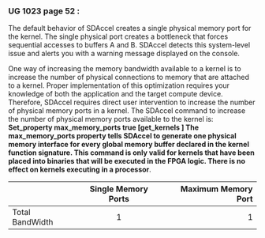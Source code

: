 ### UG 1023 page 52 :

The default behavior of SDAccel creates a single physical memory port for the kernel. The single 
physical port creates a bottleneck that forces sequential accesses to buffers A and B. 
SDAccel detects this system-level issue and alerts you with a warning message displayed on 
the console.

One way of increasing the memory bandwidth available to a kernel is to increase the 
number of physical connections to memory that are attached to a kernel. Proper 
implementation of this optimization requires your knowledge of both the application and 
the target compute device. Therefore, SDAccel requires direct user intervention to increase 
the number of physical memory ports in a kernel. The SDAccel command to increase the 
number of physical memory ports available to the kernel is:
__Set_property max_memory_ports true [get_kernels <kernel name>]
The max_memory_ports property tells SDAccel to generate one physical memory 
interface for every global memory buffer declared in the kernel function signature. This 
command is only valid for kernels that have been placed into binaries that will be executed 
in the FPGA logic. There is no effect on kernels executing in a processor__.

|        |      Single Memory Ports   | Maximum Memory Port    |    
|----------|:-------------:|------:|
|  Total BandWidth        | 1  |  1 |

